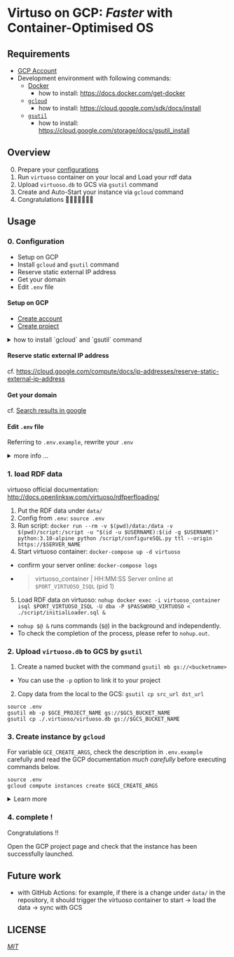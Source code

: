 # Virtuso on GCP: _Faster_ with Container-Optimised OS

## Requirements

- [GCP Account](https://cloud.google.com)
- Development environment with following commands:
  - [Docker](https://www.docker.com)
    - how to install: https://docs.docker.com/get-docker
  - [`gcloud`](https://cloud.google.com/sdk/gcloud)
    - how to install: https://cloud.google.com/sdk/docs/install
  - [`gsutil`](https://cloud.google.com/storage/docs/gsutil)
    - how to install: https://cloud.google.com/storage/docs/gsutil_install

## Overview

0. Prepare your [configurations](https://github.com/Ningensei848/virtuoso-on-gcp-with-cos#0-configuration)
1. Run `virtuoso` container on your local and Load your rdf data
2. Upload `virtuoso.db` to GCS via `gsutil` command
3. Create and Auto-Start your instance via `gcloud` command
4. Congratulations 🎉🎉🥳🎉🎉🥳🎉

## Usage

### 0. Configuration

- Setup on GCP
- Install `gcloud` and `gsutil` command
- Reserve static external IP address
- Get your domain
- Edit `.env` file

#### Setup on GCP

- [Create account](https://console.cloud.google.com/freetrial)
- [Create project](https://cloud.google.com/resource-manager/docs/creating-managing-projects)

<details>
<summary>how to install `gcloud` and `gsutil` command</summary>

Other distributions [here](https://cloud.google.com/sdk/docs/install#installation_instructions):

for Ubuntu:

```shell
sudo apt-get install apt-transport-https ca-certificates gnupg
echo "deb [signed-by=/usr/share/keyrings/cloud.google.gpg] https://packages.cloud.google.com/apt cloud-sdk main" | sudo tee -a /etc/apt/sources.list.d/google-cloud-sdk.list
curl https://packages.cloud.google.com/apt/doc/apt-key.gpg | sudo apt-key --keyring /usr/share/keyrings/cloud.google.gpg add -
sudo apt-get update && sudo apt-get install google-cloud-sdk
```

```shell
gcloud init
```

</details>

#### Reserve static external IP address

cf. https://cloud.google.com/compute/docs/ip-addresses/reserve-static-external-ip-address

#### Get your domain

cf. [Search results in google](https://www.google.com/search?q=gcp+how+to+get+domain)

#### Edit `.env` file

Referring to `.env.example`, rewrite your `.env`

<details>
<summary>more info ...</summary>

Mandatory:

- `USERNAME`: your username
- `USER_EMAIL`: your email (for letsencrypt)
- `SERVER_NAME`: your domain (e.g. your-doma.in)
- `GCP_PROJECT_NAME`: your project name
- `GCE_*`: instance preferences your want to create
- `GCS_BUCKET_NAME`: your bucket name

Optional:

- `Parameters_NumberOfBuffers` & `Parameters_MaxDirtyBuffers`: virtuoso performance tuning
- `TOKEN_LINE`: enable notifycation cf. https://notify-bot.line.me

</details>

### 1. load RDF data

virtuoso official documentation: http://docs.openlinksw.com/virtuoso/rdfperfloading/

1. Put the RDF data under `data/`
2. Config from `.env`: `source .env`
3. Run script: `docker run --rm -v $(pwd)/data:/data -v $(pwd)/script:/script -u "$(id -u $USERNAME):$(id -g $USERNAME)" python:3.10-alpine python /script/configureSQL.py ttl --origin https://$SERVER_NAME`
4. Start virtuoso container: `docker-compose up -d virtuoso`

- confirm your server online: `docker-compose logs`
- > virtuoso_container | HH:MM:SS Server online at `$PORT_VIRTUOSO_ISQL` (pid 1)

5. Load RDF data on virtuoso: `nohup docker exec -i virtuoso_container isql $PORT_VIRTUOSO_ISQL -U dba -P $PASSWORD_VIRTUOSO < ./script/initialLoader.sql &`

- `nohup $@ &` runs commands (`$@`) in the background and independently.
- To check the completion of the process, please refer to `nohup.out`.

### 2. Upload `virtuoso.db` to GCS by `gsutil`

1. Create a named bucket with the command `gsutil mb gs://<bucketname>`

- You can use the `-p` option to link it to your project

2. Copy data from the local to the GCS: `gsutil cp src_url dst_url`

```shell
source .env
gsutil mb -p $GCE_PROJECT_NAME gs://$GCS_BUCKET_NAME
gsutil cp ./.virtuoso/virtuoso.db gs://$GCS_BUCKET_NAME
```

### 3. Create instance by `gcloud`

For variable `GCE_CREATE_ARGS`, check the description in `.env.example` carefully and read the GCP documentation _much carefully_ before executing commands below.

```shell
source .env
gcloud compute instances create $GCE_CREATE_ARGS
```

<details>
<summary>Learn more</summary>

When we create an instance with `gcloud`, the following arguments are given:

```shell
GCE_CREATE_ARGS="$GCE_INSTANCE_NAME \
 --project $GCE_PROJECT_NAME \
 --zone $GCE_ZONE \
 --machine-type $GCE_MACHINE_TYPE \
 --tags $GCE_TAGS \
 --create-disk $GCE_CREATE_DISK \
 --metadata-from-file user-data=$PWD/gcp/cloud-config.yml,NGINX_CONFIG=$PWD/nginx/default.conf.template,DOTENV=$PWD/.env,COMPOSE_FILE=$PWD/docker-compose.yml,startup-script=$PWD/gcp/startup.sh \
 --metadata google-logging-enabled=true,cos-metrics-enabled=true,USERNAME=$USERNAME \
 --address $GCE_STATIC_IP_ADDRESS \
 --shielded-secure-boot \
 --shielded-vtpm \
 --shielded-integrity-monitoring"
```

In this case, `metadata-from-file` and `metadata` are used to send various files to GCP.

- `cloud-config.yml`: Read only once when the instance is created
- `startup.sh`: Loaded every time in start up (from a stopped)
  - `.env`, `default.conf.template`, `docker-compose.yml` are read from the metadata server and saved as a file
  - Also synchronize data with `gsutil` and launch containers with `docker-compose`.

</details>

### 4. complete !

Congratulations !!

Open the GCP project page and check that the instance has been successfully launched.

## Future work

- with GitHub Actions: for example, if there is a change under `data/` in the repository, it should trigger the virtuoso container to start → load the data → sync with GCS

## LICENSE

[_MIT_](https://github.com/Ningensei848/virtuoso-on-gcp-with-cos/blob/main/LICENSE)
